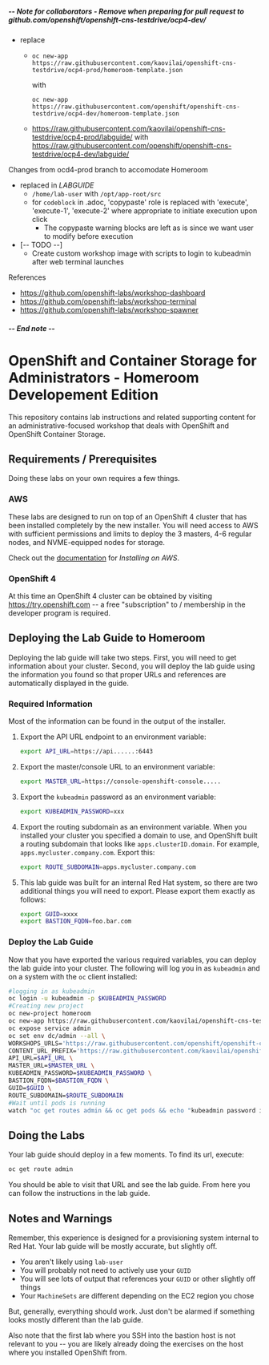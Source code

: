 ##### -- Note for collaborators - Remove when preparing for pull request to github.com/openshift/openshift-cns-testdrive/ocp4-dev/
- replace
  - ```
    oc new-app https://raw.githubusercontent.com/kaovilai/openshift-cns-testdrive/ocp4-prod/homeroom-template.json
    ```
    with
    ```
    oc new-app https://raw.githubusercontent.com/openshift/openshift-cns-testdrive/ocp4-dev/homeroom-template.json
    ```
  - https://raw.githubusercontent.com/kaovilai/openshift-cns-testdrive/ocp4-prod/labguide/
  with 
  https://raw.githubusercontent.com/openshift/openshift-cns-testdrive/ocp4-dev/labguide/

Changes from ocd4-prod branch to accomodate Homeroom
- replaced in _LABGUIDE_
  - `/home/lab-user` with `/opt/app-root/src`
  - for `codeblock` in .adoc,  'copypaste' role is replaced with 'execute', 'execute-1', 'execute-2' where appropriate to initiate execution upon click
    - The copypaste warning blocks are left as is since we want user to modify before execution
- [-- TODO --]
  - Create custom workshop image with scripts to login to kubeadmin after web terminal launches

References
- https://github.com/openshift-labs/workshop-dashboard
- https://github.com/openshift-labs/workshop-terminal
- https://github.com/openshift-labs/workshop-spawner
##### -- End note --
# OpenShift and Container Storage for Administrators - Homeroom Developement Edition
This repository contains lab instructions and related supporting content for
an administrative-focused workshop that deals with OpenShift and OpenShift
Container Storage.

## Requirements / Prerequisites
Doing these labs on your own requires a few things.

### AWS
These labs are designed to run on top of an OpenShift 4 cluster that has been
installed completely by the new installer. You will need access to AWS with
sufficient permissions and limits to deploy the 3 masters, 4-6 regular nodes,
and NVME-equipped nodes for storage.

Check out the
[documentation](https://docs.openshift.com/container-platform/4.1/welcome/index.html)
for _Installing on AWS_.

### OpenShift 4
At this time an OpenShift 4 cluster can be obtained by visiting
https://try.openshift.com -- a free "subscription" to / membership in the
developer program is required.

## Deploying the Lab Guide to Homeroom
Deploying the lab guide will take two steps. First, you will need to get
information about your cluster. Second, you will deploy the lab guide using
the information you found so that proper URLs and references are
automatically displayed in the guide.

### Required Information
Most of the information can be found in the output of the installer.

1. Export the API URL endpoint to an environment variable:

    ```bash
    export API_URL=https://api......:6443
    ```

2. Export the master/console URL to an environment variable:

    ```bash
    export MASTER_URL=https://console-openshift-console.....
    ```

3. Export the `kubeadmin` password as an environment variable:

    ```bash
    export KUBEADMIN_PASSWORD=xxx
    ```

4. Export the routing subdomain as an environment variable. When you installed your cluster you specified a domain to use, and OpenShift built a routing subdomain that looks like `apps.clusterID.domain`. For example, `apps.mycluster.company.com`. Export this:

    ```bash
    export ROUTE_SUBDOMAIN=apps.mycluster.company.com
    ```
5. This lab guide was built for an internal Red Hat system, so there are two
   additional things you will need to export. Please export them exactly as
   follows:

    ```bash
    export GUID=xxxx
    export BASTION_FQDN=foo.bar.com
    ```

### Deploy the Lab Guide
Now that you have exported the various required variables, you can deploy the
lab guide into your cluster. The following will log you in
as `kubeadmin` and on a system with the `oc` client installed:
```bash
#logging in as kubeadmin
oc login -u kubeadmin -p $KUBEADMIN_PASSWORD
#Creating new project
oc new-project homeroom
oc new-app https://raw.githubusercontent.com/kaovilai/openshift-cns-testdrive/ocp4-prod/homeroom-template.json
oc expose service admin
oc set env dc/admin --all \
WORKSHOPS_URLS='https://raw.githubusercontent.com/openshift/openshift-cns-testdrive/ocp4-prod/labguide/_ocp_admin_testdrive.yaml' \
CONTENT_URL_PREFIX='https://raw.githubusercontent.com/kaovilai/openshift-cns-testdrive/ocp4-prod/labguide/' \
API_URL=$API_URL \
MASTER_URL=$MASTER_URL \
KUBEADMIN_PASSWORD=$KUBEADMIN_PASSWORD \
BASTION_FQDN=$BASTION_FQDN \
GUID=$GUID \
ROUTE_SUBDOMAIN=$ROUTE_SUBDOMAIN
#Wait until pods is running
watch "oc get routes admin && oc get pods && echo "kubeadmin password is" $KUBEADMIN_PASSWORD #navigate to route when pods are running and login with kubeadmin credentials"

```


## Doing the Labs
Your lab guide should deploy in a few moments. To find its url, execute:

```bash
oc get route admin
```

You should be able to visit that URL and see the lab guide. From here you can
follow the instructions in the lab guide.

## Notes and Warnings
Remember, this experience is designed for a provisioning system internal to
Red Hat. Your lab guide will be mostly accurate, but slightly off.

* You aren't likely using `lab-user`
* You will probably not need to actively use your `GUID`
* You will see lots of output that references your `GUID` or other slightly off
  things
* Your `MachineSets` are different depending on the EC2 region you chose

But, generally, everything should work. Just don't be alarmed if something
looks mostly different than the lab guide.

Also note that the first lab where you SSH into the bastion host is not
relevant to you -- you are likely already doing the exercises on the host
where you installed OpenShift from.
